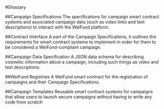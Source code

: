 #Glossary

##Campaign Specifications
The specifications for campaign smart contract systems and associated campaign data (such as video links and text descriptions) to interact with the WeiFund platform.

##Contract Interface
A part of the Campaign Specifications, it outlines the requirements for smart contract systems to implement in order for them to be considered a WeiFund-compliant campaign.

##Campaign Data Specification
A JSON data schema for describing cosmetic information about a campaign, including such things as video and text descriptions.

##WeiFund Registries
A WeiFund smart contract for the registration of campaigns and their Campaign Specifications.

##Campaign Templates
Reusable smart contract systems for campaigns that allow users to launch secure campaigns without having to write any code from scratch
